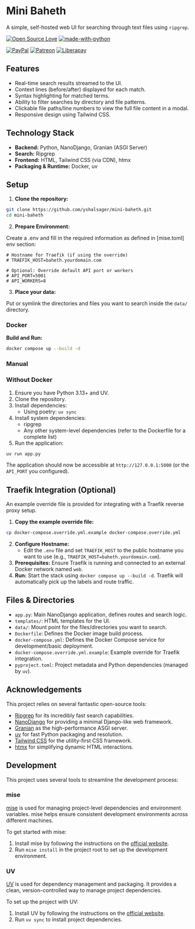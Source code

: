 # Mini Baheth

A simple, self-hosted web UI for searching through text files using `ripgrep`.

[![Open Source Love](https://badges.frapsoft.com/os/v1/open-source.png?v=103)](https://github.com/ellerbrock/open-source-badges/)
[![made-with-python](https://img.shields.io/badge/Made%20with-Python-1f425f.svg)](https://www.python.org/)

[![PayPal](https://img.shields.io/badge/PayPal-Donate-00457C?style=flat&labelColor=00457C&logo=PayPal&logoColor=white&link=https://www.paypal.me/yshalsager)](https://www.paypal.me/yshalsager)
[![Patreon](https://img.shields.io/badge/Patreon-Support-F96854?style=flat&labelColor=F96854&logo=Patreon&logoColor=white&link=https://www.patreon.com/XiaomiFirmwareUpdater)](https://www.patreon.com/XiaomiFirmwareUpdater)
[![Liberapay](https://img.shields.io/badge/Liberapay-Support-F6C915?style=flat&labelColor=F6C915&logo=Liberapay&logoColor=white&link=https://liberapay.com/yshalsager)](https://liberapay.com/yshalsager)

## Features

*   Real-time search results streamed to the UI.
*   Context lines (before/after) displayed for each match.
*   Syntax highlighting for matched terms.
*   Ability to filter searches by directory and file patterns.
*   Clickable file paths/line numbers to view the full file content in a modal.
*   Responsive design using Tailwind CSS.

## Technology Stack

*   **Backend:** Python, NanoDjango, Granian (ASGI Server)
*   **Search:** Ripgrep
*   **Frontend:** HTML, Tailwind CSS (via CDN), htmx
*   **Packaging & Runtime:** Docker, uv

## Setup

1.  **Clone the repository:**

```bash
git clone https://github.com/yshalsager/mini-baheth.git
cd mini-baheth
```

2.  **Prepare Environment:**

Create a .env and fill in the required information as defined in [mise.toml] env section:

```dotenv
# Hostname for Traefik (if using the override)
# TRAEFIK_HOST=baheth.yourdomain.com

# Optional: Override default API port or workers
# API_PORT=5001
# API_WORKERS=8
```

3.  **Place your data:**

Put or symlink the directories and files you want to search inside the `data/` directory.

### Docker

**Build and Run:**

```bash
docker compose up --build -d
```

### Manual

### Without Docker

1. Ensure you have Python 3.13+ and UV.
2. Clone the repository.
3. Install dependencies:
    - Using poetry: `uv sync`
4. Install system dependencies:
    - ripgrep
    - Any other system-level dependencies (refer to the Dockerfile for a complete list)
5. Run the application:

```bash
uv run app.py
```

The application should now be accessible at `http://127.0.0.1:5000` (or the `API_PORT` you configured).

## Traefik Integration (Optional)

An example override file is provided for integrating with a Traefik reverse proxy setup.

1.  **Copy the example override file:**

```bash
cp docker-compose.override.yml.example docker-compose.override.yml
```

2.  **Configure Hostname:**
    *   Edit the `.env` file and set `TRAEFIK_HOST` to the public hostname you want to use (e.g., `TRAEFIK_HOST=baheth.yourdomain.com`).
3.  **Prerequisites:** Ensure Traefik is running and connected to an external Docker network named `web`.
4.  **Run:** Start the stack using `docker compose up --build -d`. Traefik will automatically pick up the labels and route traffic.

## Files & Directories

*   `app.py`: Main NanoDjango application, defines routes and search logic.
*   `templates/`: HTML templates for the UI.
*   `data/`: Mount point for the files/directories you want to search.
*   `Dockerfile`: Defines the Docker image build process.
*   `docker-compose.yml`: Defines the Docker Compose service for development/basic deployment.
*   `docker-compose.override.yml.example`: Example override for Traefik integration.
*   `pyproject.toml`: Project metadata and Python dependencies (managed by `uv`).

## Acknowledgements

This project relies on several fantastic open-source tools:

*   [Ripgrep](https://github.com/BurntSushi/ripgrep) for its incredibly fast search capabilities.
*   [NanoDjango](https://github.com/radiac/nanodjango) for providing a minimal Django-like web framework.
*   [Granian](https://github.com/emmett-framework/granian) as the high-performance ASGI server.
*   [uv](https://github.com/astral-sh/uv) for fast Python packaging and resolution.
*   [Tailwind CSS](https://tailwindcss.com/) for the utility-first CSS framework.
*   [htmx](https://htmx.org/) for simplifying dynamic HTML interactions.


## Development

This project uses several tools to streamline the development process:

### mise

[mise](https://mise.jdx.dev/) is used for managing project-level dependencies and environment variables. mise helps
ensure consistent development environments across different machines.

To get started with mise:

1. Install mise by following the instructions on the [official website](https://mise.jdx.dev/).
2. Run `mise install` in the project root to set up the development environment.

### UV

[UV](https://docs.astral.sh/uv/) is used for dependency management and packaging. It provides a clean,
version-controlled way to manage project dependencies.

To set up the project with UV:

1. Install UV by following the instructions on the [official website](https://docs.astral.sh/uv/getting-started/installation/).
2. Run `uv sync` to install project dependencies.
